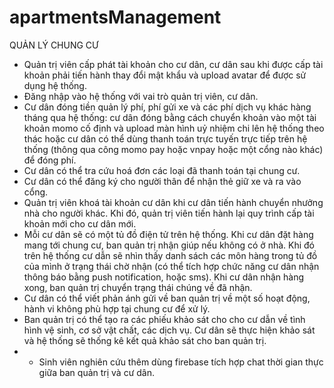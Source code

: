 # apartmentsManagement
QUẢN LÝ CHUNG CƯ
- Quản trị viên cấp phát tài khoản cho cư dân, cư dân sau khi được cấp tài khoản phải 
tiến hành thay đổi mật khẩu và upload avatar để được sử dụng hệ thống. 
- Đăng nhập vào hệ thống với vai trò quản trị viên, cư dân.
- Cư dân đóng tiền quản lý phí, phí gửi xe và các phí dịch vụ khác hàng tháng qua hệ
thống: cư dân đóng bằng cách chuyển khoản vào một tài khoản momo cố định và 
upload màn hình uỷ nhiệm chi lên hệ thống theo thác hoặc cư dân có thể dùng thanh 
toán trực tuyến trực tiếp trên hệ thống (thông qua công momo pay hoặc vnpay hoặc 
một cổng nào khác) để đóng phí. 
- Cư dân có thể tra cứu hoá đơn các loại đã thanh toán tại chung cư. 
- Cư dân có thể đăng ký cho người thân để nhận thẻ giữ xe và ra vào cổng. 
- Quản trị viên khoá tài khoản cư dân khi cư dân tiến hành chuyển nhưởng nhà cho người 
khác. Khi đó, quản trị viên tiến hành lại quy trình cấp tài khoản mới cho cư dân mới.
- Mỗi cư dân sẽ có một tủ đồ điện tử trên hệ thống. Khi cư dân đặt hàng mang tới chung 
cư, ban quản trị nhận giúp nếu không có ở nhà. Khi đó trên hệ thống cư dẫn sẽ nhìn 
thấy danh sách các môn hàng trong tủ đồ của mình ở trạng thái chờ nhận (có thể tích 
hợp chức năng cư dân nhận thông báo bằng push notification, hoặc sms). Khi cư dân 
nhận hàng xong, ban quản trị chuyển trạng thái chúng về đã nhận. 
- Cư dân có thể viết phản ánh gửi về ban quản trị về một số hoạt động, hành vi không 
phù hợp tại chung cư để xử lý.
- Ban quản trị có thể tạo ra các phiếu khảo sát cho cho cư dẫn về tình hình vệ sinh, cơ 
sở vật chất, các dịch vụ. Cư dân sẽ thực hiện khảo sát và hệ thống sẽ thống kê kết quả
khảo sát cho ban quản trị.
- * Sinh viên nghiên cứu thêm dùng firebase tích hợp chat thời gian thực giữa ban quản 
trị và cư dân.
